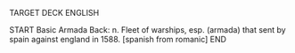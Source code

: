TARGET DECK
ENGLISH

START
Basic
Armada
Back: n. Fleet of warships, esp. (armada) that sent by spain against england in 1588. [spanish from romanic]
END
